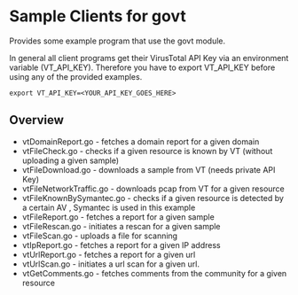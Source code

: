 # Sample Clients for govt

Provides some example program that use the govt module.

In general all client programs get their VirusTotal API Key via an environment variable (VT_API_KEY).
Therefore you have to export VT_API_KEY before using any of the provided examples.

 ```export VT_API_KEY=<YOUR_API_KEY_GOES_HERE>```


## Overview

* vtDomainReport.go - fetches a domain report for a given domain
* vtFileCheck.go - checks if a given resource is known by VT (without uploading a given sample)
* vtFileDownload.go - downloads a sample from VT (needs private API Key)
* vtFileNetworkTraffic.go - downloads pcap from VT for a given resource
* vtFileKnownBySymantec.go - checks if a given resource is detected by a certain AV , Symantec is used in this example
* vtFileReport.go - fetches a report for a given sample
* vtFileRescan.go - initiates a rescan for a given sample
* vtFileScan.go - uploads a file for scanning
* vtIpReport.go - fetches a report for a given IP address
* vtUrlReport.go - fetches a report for a given url
* vtUrlScan.go - initiates a url scan for a given url.
* vtGetComments.go - fetches comments from the community for a given resource

